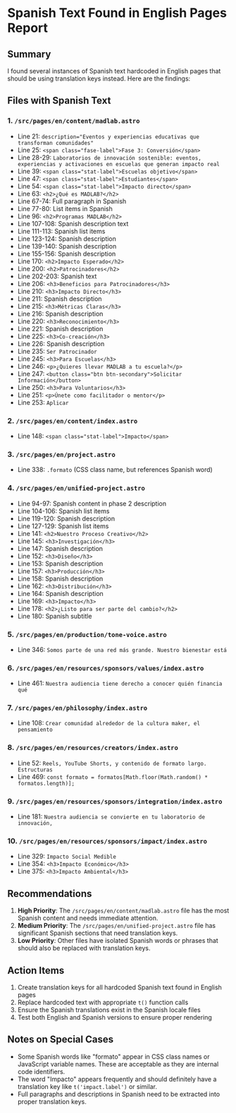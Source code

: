 # Spanish Text Found in English Pages Report

## Summary

I found several instances of Spanish text hardcoded in English pages that should be using translation keys instead. Here are the findings:

## Files with Spanish Text

### 1. `/src/pages/en/content/madlab.astro`

- Line 21: `description="Eventos y experiencias educativas que transforman comunidades"`
- Line 25: `<span class="fase-label">Fase 3: Conversión</span>`
- Line 28-29: `Laboratorios de innovación sostenible: eventos, experiencias y activaciones en escuelas que generan impacto real`
- Line 39: `<span class="stat-label">Escuelas objetivo</span>`
- Line 47: `<span class="stat-label">Estudiantes</span>`
- Line 54: `<span class="stat-label">Impacto directo</span>`
- Line 63: `<h2>¿Qué es MADLAB?</h2>`
- Line 67-74: Full paragraph in Spanish
- Line 77-80: List items in Spanish
- Line 96: `<h2>Programas MADLAB</h2>`
- Line 107-108: Spanish description text
- Line 111-113: Spanish list items
- Line 123-124: Spanish description
- Line 139-140: Spanish description
- Line 155-156: Spanish description
- Line 170: `<h2>Impacto Esperado</h2>`
- Line 200: `<h2>Patrocinadores</h2>`
- Line 202-203: Spanish text
- Line 206: `<h3>Beneficios para Patrocinadores</h3>`
- Line 210: `<h3>Impacto Directo</h3>`
- Line 211: Spanish description
- Line 215: `<h3>Métricas Claras</h3>`
- Line 216: Spanish description
- Line 220: `<h3>Reconocimiento</h3>`
- Line 221: Spanish description
- Line 225: `<h3>Co-creación</h3>`
- Line 226: Spanish description
- Line 235: `Ser Patrocinador`
- Line 245: `<h3>Para Escuelas</h3>`
- Line 246: `<p>¿Quieres llevar MADLAB a tu escuela?</p>`
- Line 247: `<button class="btn btn-secondary">Solicitar Información</button>`
- Line 250: `<h3>Para Voluntarios</h3>`
- Line 251: `<p>Únete como facilitador o mentor</p>`
- Line 253: `Aplicar`

### 2. `/src/pages/en/content/index.astro`

- Line 148: `<span class="stat-label">Impacto</span>`

### 3. `/src/pages/en/project.astro`

- Line 338: `.formato` (CSS class name, but references Spanish word)

### 4. `/src/pages/en/unified-project.astro`

- Line 94-97: Spanish content in phase 2 description
- Line 104-106: Spanish list items
- Line 119-120: Spanish description
- Line 127-129: Spanish list items
- Line 141: `<h2>Nuestro Proceso Creativo</h2>`
- Line 145: `<h3>Investigación</h3>`
- Line 147: Spanish description
- Line 152: `<h3>Diseño</h3>`
- Line 153: Spanish description
- Line 157: `<h3>Producción</h3>`
- Line 158: Spanish description
- Line 162: `<h3>Distribución</h3>`
- Line 164: Spanish description
- Line 169: `<h3>Impacto</h3>`
- Line 178: `<h2>¿Listo para ser parte del cambio?</h2>`
- Line 180: Spanish subtitle

### 5. `/src/pages/en/production/tone-voice.astro`

- Line 346: `Somos parte de una red más grande. Nuestro bienestar está`

### 6. `/src/pages/en/resources/sponsors/values/index.astro`

- Line 461: `Nuestra audiencia tiene derecho a conocer quién financia qué`

### 7. `/src/pages/en/philosophy/index.astro`

- Line 108: `Crear comunidad alrededor de la cultura maker, el pensamiento`

### 8. `/src/pages/en/resources/creators/index.astro`

- Line 52: `Reels, YouTube Shorts, y contenido de formato largo. Estructuras`
- Line 469: `const formato = formatos[Math.floor(Math.random() * formatos.length)];`

### 9. `/src/pages/en/resources/sponsors/integration/index.astro`

- Line 181: `Nuestra audiencia se convierte en tu laboratorio de innovación,`

### 10. `/src/pages/en/resources/sponsors/impact/index.astro`

- Line 329: `Impacto Social Medible`
- Line 354: `<h3>Impacto Económico</h3>`
- Line 375: `<h3>Impacto Ambiental</h3>`

## Recommendations

1. **High Priority**: The `/src/pages/en/content/madlab.astro` file has the most Spanish content and needs immediate attention.
2. **Medium Priority**: The `/src/pages/en/unified-project.astro` file has significant Spanish sections that need translation keys.
3. **Low Priority**: Other files have isolated Spanish words or phrases that should also be replaced with translation keys.

## Action Items

1. Create translation keys for all hardcoded Spanish text found in English pages
2. Replace hardcoded text with appropriate `t()` function calls
3. Ensure the Spanish translations exist in the Spanish locale files
4. Test both English and Spanish versions to ensure proper rendering

## Notes on Special Cases

- Some Spanish words like "formato" appear in CSS class names or JavaScript variable names. These are acceptable as they are internal code identifiers.
- The word "Impacto" appears frequently and should definitely have a translation key like `t('impact.label')` or similar.
- Full paragraphs and descriptions in Spanish need to be extracted into proper translation keys.

